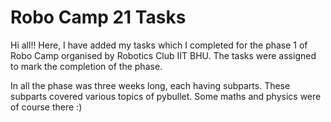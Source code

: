 # Robo Camp 21 Tasks
Hi all!! Here, I have added my tasks which I completed for the phase 1 of Robo Camp organised by Robotics Club IIT BHU. The tasks were assigned to mark the completion of the phase.

In all the phase was three weeks long, each having subparts. These subparts covered various topics of pybullet. Some maths and physics were of course there :)
